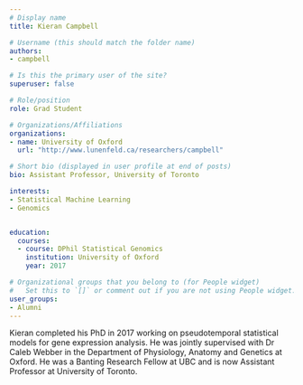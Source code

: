 ```yaml
---
# Display name
title: Kieran Campbell

# Username (this should match the folder name)
authors:
- campbell

# Is this the primary user of the site?
superuser: false

# Role/position
role: Grad Student

# Organizations/Affiliations
organizations:
- name: University of Oxford
  url: "http://www.lunenfeld.ca/researchers/campbell"

# Short bio (displayed in user profile at end of posts)
bio: Assistant Professor, University of Toronto

interests:
- Statistical Machine Learning
- Genomics


education:
  courses:
  - course: DPhil Statistical Genomics
    institution: University of Oxford
    year: 2017

# Organizational groups that you belong to (for People widget)
#   Set this to `[]` or comment out if you are not using People widget.
user_groups:
- Alumni
---
```


Kieran completed his PhD in 2017 working on pseudotemporal statistical models for gene expression analysis. He was jointly supervised with Dr Caleb Webber in the Department of Physiology, Anatomy and Genetics at Oxford. He was a Banting Research Fellow at UBC and is now Assistant Professor at University of Toronto.
